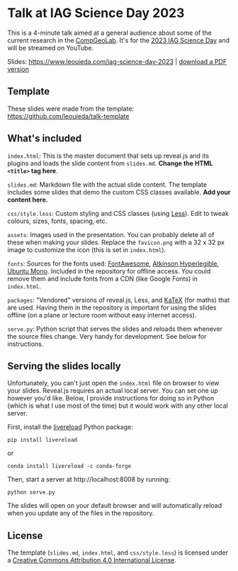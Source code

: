 # Talk at IAG Science Day 2023

This is a 4-minute talk aimed at a general audience about
some of the current research in the [CompGeoLab](https://www.compgeolab.org/).
It's for the [2023 IAG Science Day](https://www.iag.usp.br/eventos/science-day-2023)
and will be streamed on YouTube.

Slides: https://www.leouieda.com/iag-science-day-2023 | [download a PDF version](https://github.com/leouieda/iag-science-day-2023/releases/download/submitted/IAG.Science.Day.2023.-.Leonardo.Uieda.pdf)

## Template

These slides were made from the template: https://github.com/leouieda/talk-template

## What's included

`index.html`: This is the master document that sets up reveal.js and
its plugins and loads the slide content from `slides.md`.
**Change the HTML `<title>` tag here**.

`slides.md`: Markdown file with the actual slide content. The template
includes some slides that demo the custom CSS classes available.
**Add your content here.**

`css/style.less`: Custom styling and CSS classes (using
[Less](http://lesscss.org/)). Edit to tweak colours, sizes, fonts,
spacing, etc.

`assets`: Images used in the presentation. You can probably delete all
of these when making your slides. Replace the `favicon.png` with a
32 x 32 px image to customize the icon (this is set in `index.html`).

`fonts`: Sources for the fonts used:
[FontAwesome](https://fontawesome.com/),
[Atkinson Hyperlegible](https://brailleinstitute.org/freefont),
[Ubuntu Mono](https://design.ubuntu.com/font/).
Included in the repository for offline access. You could remove them and
include fonts from a CDN (like Google Fonts) in `index.html`.

`packages`: "Vendored" versions of reveal.js, Less, and
[KaTeX](https://katex.org/) (for maths) that are used.
Having them in the repository is important for using the slides offline
(on a plane or lecture room without easy internet access).

`serve.py`: Python script that serves the slides and reloads them
whenever the source files change. Very handy for development.
See below for instructions.

## Serving the slides locally

Unfortunately, you can't just open the `index.html` file on browser
to view your slides.
Reveal.js requires an actual local server.
You can set one up however you'd like.
Below, I provide instructions for doing so in Python (which is what
I use most of the time) but it would work with any other local
server.

First, install the [livereload](https://github.com/lepture/python-livereload)
Python package:

```
pip install livereload
```

or

```
conda install livereload -c conda-forge
```

Then, start a server at http://localhost:8008 by running:

```
python serve.py
```

The slides will open on your default browser and will automatically reload
when you update any of the files in the repository.

## License

The template (`slides.md`, `index.html`, and `css/style.less`) is licensed under a
<a href="https://creativecommons.org/licenses/by/4.0/">Creative Commons
Attribution 4.0 International License</a>.
